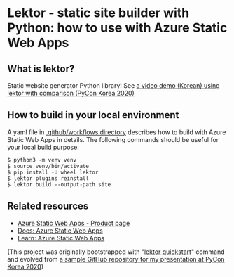# Lektor - static site builder with Python: how to use with Azure Static Web Apps

## What is lektor?

Static website generator Python library! See [a video demo (Korean) using lektor with comparison (PyCon Korea 2020)](https://youtu.be/PwEFsRIm3x4?t=711)

## How to build in your local environment

A yaml file in [.github/workflows directory](./.github/workflows) describes how to build
with Azure Static Web Apps in details. The following commands should be useful for your local build purpose:

```
$ python3 -m venv venv
$ source venv/bin/activate
$ pip install -U wheel lektor
$ lektor plugins reinstall
$ lektor build --output-path site
```

## Related resources

- [Azure Static Web Apps - Product page](https://azure.microsoft.com/services/app-service/static/?ocid=AID3035096)
- [Docs: Azure Static Web Apps](https://docs.microsoft.com/azure/static-web-apps/?ocid=AID3035096)
- [Learn: Azure Static Web Apps](https://docs.microsoft.com/learn/paths/azure-static-web-apps/?ocid=AID3035096)

(This project was originally bootstrapped with "[lektor quickstart](https://www.getlektor.com/docs/quickstart/)" command and evolved from [a sample GitHub repository for my presentation at PyCon Korea 2020](https://github.com/ianychoi/lektor-pyconkr2020))

